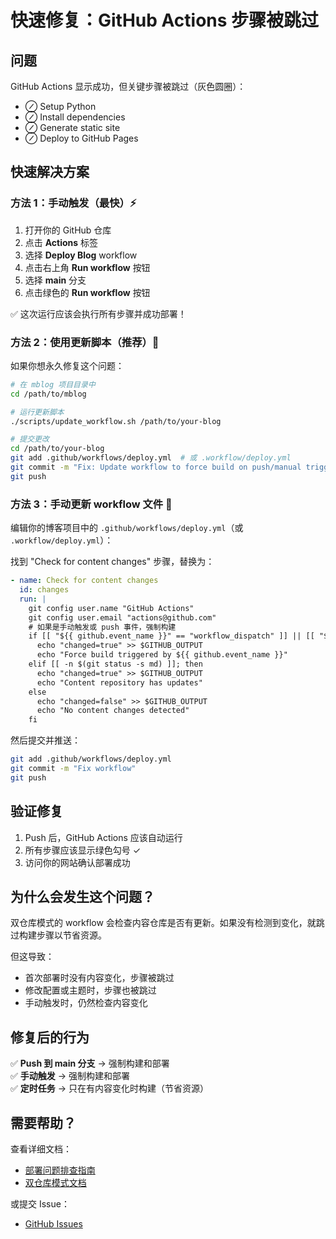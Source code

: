 # 快速修复：GitHub Actions 步骤被跳过

## 问题

GitHub Actions 显示成功，但关键步骤被跳过（灰色圆圈）：
- ⊘ Setup Python
- ⊘ Install dependencies  
- ⊘ Generate static site
- ⊘ Deploy to GitHub Pages

## 快速解决方案

### 方法 1：手动触发（最快）⚡

1. 打开你的 GitHub 仓库
2. 点击 **Actions** 标签
3. 选择 **Deploy Blog** workflow
4. 点击右上角 **Run workflow** 按钮
5. 选择 **main** 分支
6. 点击绿色的 **Run workflow** 按钮

✅ 这次运行应该会执行所有步骤并成功部署！

### 方法 2：使用更新脚本（推荐）🔧

如果你想永久修复这个问题：

```bash
# 在 mblog 项目目录中
cd /path/to/mblog

# 运行更新脚本
./scripts/update_workflow.sh /path/to/your-blog

# 提交更改
cd /path/to/your-blog
git add .github/workflows/deploy.yml  # 或 .workflow/deploy.yml
git commit -m "Fix: Update workflow to force build on push/manual trigger"
git push
```

### 方法 3：手动更新 workflow 文件 📝

编辑你的博客项目中的 `.github/workflows/deploy.yml`（或 `.workflow/deploy.yml`）：

找到 "Check for content changes" 步骤，替换为：

```yaml
- name: Check for content changes
  id: changes
  run: |
    git config user.name "GitHub Actions"
    git config user.email "actions@github.com"
    # 如果是手动触发或 push 事件，强制构建
    if [[ "${{ github.event_name }}" == "workflow_dispatch" ]] || [[ "${{ github.event_name }}" == "push" ]]; then
      echo "changed=true" >> $GITHUB_OUTPUT
      echo "Force build triggered by ${{ github.event_name }}"
    elif [[ -n $(git status -s md) ]]; then
      echo "changed=true" >> $GITHUB_OUTPUT
      echo "Content repository has updates"
    else
      echo "changed=false" >> $GITHUB_OUTPUT
      echo "No content changes detected"
    fi
```

然后提交并推送：

```bash
git add .github/workflows/deploy.yml
git commit -m "Fix workflow"
git push
```

## 验证修复

1. Push 后，GitHub Actions 应该自动运行
2. 所有步骤应该显示绿色勾号 ✓
3. 访问你的网站确认部署成功

## 为什么会发生这个问题？

双仓库模式的 workflow 会检查内容仓库是否有更新。如果没有检测到变化，就跳过构建步骤以节省资源。

但这导致：
- 首次部署时没有内容变化，步骤被跳过
- 修改配置或主题时，步骤也被跳过
- 手动触发时，仍然检查内容变化

## 修复后的行为

✅ **Push 到 main 分支** → 强制构建和部署  
✅ **手动触发** → 强制构建和部署  
✅ **定时任务** → 只在有内容变化时构建（节省资源）

## 需要帮助？

查看详细文档：
- [部署问题排查指南](troubleshooting-deployment.md)
- [双仓库模式文档](separate-content-repo.md)

或提交 Issue：
- [GitHub Issues](https://github.com/soft98-top/mblog/issues)
